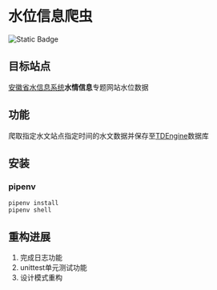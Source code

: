 # 水位信息爬虫

![Static Badge](https://img.shields.io/badge/Python-3.12-blue)

## 目标站点

[安徽省水信息系统](http://yc.wswj.net/ahsxx/LOL/?refer=upl&to=public_public)**水情信息**专题网站水位数据

## 功能

爬取指定水文站点指定时间的水文数据并保存至[TDEngine](https://docs.taosdata.com/)数据库

## 安装

### pipenv

```shell
pipenv install
pipenv shell
```

## 重构进展

1. 完成日志功能
2. unittest单元测试功能
3. 设计模式重构
